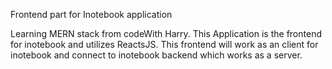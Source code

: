 Frontend part for Inotebook application

Learning MERN stack from codeWith Harry. This Application is the frontend for inotebook and utilizes ReactsJS. This frontend will work as an client for inotebook and connect to inotebook backend which works as a server.
